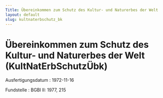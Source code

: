 ```yaml
---
Title: Übereinkommen zum Schutz des Kultur- und Naturerbes der Welt
layout: default
slug: kultnaterbschutz_bk
---
```


# Übereinkommen zum Schutz des Kultur- und Naturerbes der Welt (KultNatErbSchutzÜbk)

Ausfertigungsdatum
:   1972-11-16

Fundstelle
:   BGBl II: 1977, 215

